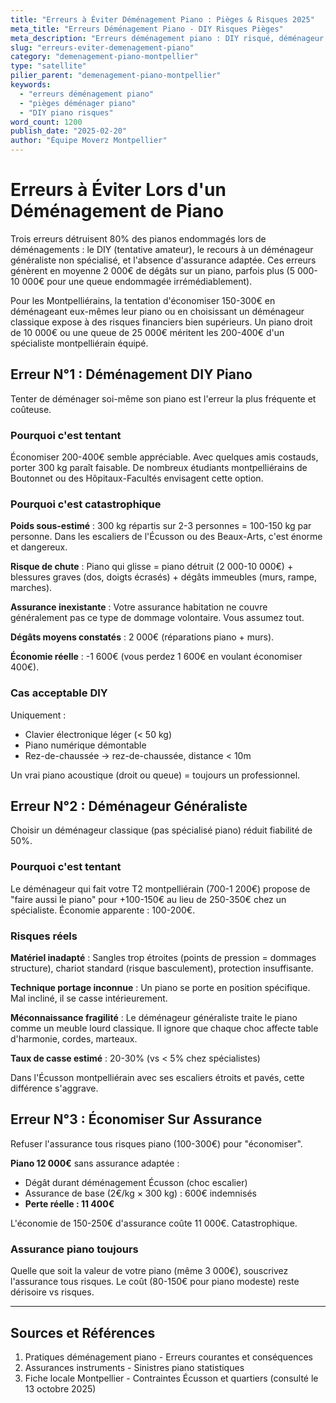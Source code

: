 ```yaml
---
title: "Erreurs à Éviter Déménagement Piano : Pièges & Risques 2025"
meta_title: "Erreurs Déménagement Piano - DIY Risques Pièges"
meta_description: "Erreurs déménagement piano : DIY risqué, déménageur non spécialisé, assurance. Pièges éviter, conseils."
slug: "erreurs-eviter-demenagement-piano"
category: "demenagement-piano-montpellier"
type: "satellite"
pilier_parent: "demenagement-piano-montpellier"
keywords:
  - "erreurs déménagement piano"
  - "pièges déménager piano"
  - "DIY piano risques"
word_count: 1200
publish_date: "2025-02-20"
author: "Équipe Moverz Montpellier"
---
```


# Erreurs à Éviter Lors d'un Déménagement de Piano

Trois erreurs détruisent 80% des pianos endommagés lors de déménagements : le DIY (tentative amateur), le recours à un déménageur généraliste non spécialisé, et l'absence d'assurance adaptée. Ces erreurs génèrent en moyenne 2 000€ de dégâts sur un piano, parfois plus (5 000-10 000€ pour une queue endommagée irrémédiablement).

Pour les Montpelliérains, la tentation d'économiser 150-300€ en déménageant eux-mêmes leur piano ou en choisissant un déménageur classique expose à des risques financiers bien supérieurs. Un piano droit de 10 000€ ou une queue de 25 000€ méritent les 200-400€ d'un spécialiste montpelliérain équipé.

## Erreur N°1 : Déménagement DIY Piano

Tenter de déménager soi-même son piano est l'erreur la plus fréquente et coûteuse.

### Pourquoi c'est tentant

Économiser 200-400€ semble appréciable. Avec quelques amis costauds, porter 300 kg paraît faisable. De nombreux étudiants montpelliérains de Boutonnet ou des Hôpitaux-Facultés envisagent cette option.

### Pourquoi c'est catastrophique

**Poids sous-estimé** : 300 kg répartis sur 2-3 personnes = 100-150 kg par personne. Dans les escaliers de l'Écusson ou des Beaux-Arts, c'est énorme et dangereux.

**Risque de chute** : Piano qui glisse = piano détruit (2 000-10 000€) + blessures graves (dos, doigts écrasés) + dégâts immeubles (murs, rampe, marches).

**Assurance inexistante** : Votre assurance habitation ne couvre généralement pas ce type de dommage volontaire. Vous assumez tout.

**Dégâts moyens constatés** : 2 000€ (réparations piano + murs).

**Économie réelle** : -1 600€ (vous perdez 1 600€ en voulant économiser 400€).

### Cas acceptable DIY

Uniquement :
- Clavier électronique léger (< 50 kg)
- Piano numérique démontable
- Rez-de-chaussée → rez-de-chaussée, distance < 10m

Un vrai piano acoustique (droit ou queue) = toujours un professionnel.

## Erreur N°2 : Déménageur Généraliste

Choisir un déménageur classique (pas spécialisé piano) réduit fiabilité de 50%.

### Pourquoi c'est tentant

Le déménageur qui fait votre T2 montpelliérain (700-1 200€) propose de "faire aussi le piano" pour +100-150€ au lieu de 250-350€ chez un spécialiste. Économie apparente : 100-200€.

### Risques réels

**Matériel inadapté** : Sangles trop étroites (points de pression = dommages structure), chariot standard (risque basculement), protection insuffisante.

**Technique portage inconnue** : Un piano se porte en position spécifique. Mal incliné, il se casse intérieurement.

**Méconnaissance fragilité** : Le déménageur généraliste traite le piano comme un meuble lourd classique. Il ignore que chaque choc affecte table d'harmonie, cordes, marteaux.

**Taux de casse estimé** : 20-30% (vs < 5% chez spécialistes)

Dans l'Écusson montpelliérain avec ses escaliers étroits et pavés, cette différence s'aggrave.

## Erreur N°3 : Économiser Sur Assurance

Refuser l'assurance tous risques piano (100-300€) pour "économiser".

**Piano 12 000€** sans assurance adaptée :
- Dégât durant déménagement Écusson (choc escalier)
- Assurance de base (2€/kg × 300 kg) : 600€ indemnisés
- **Perte réelle : 11 400€**

L'économie de 150-250€ d'assurance coûte 11 000€. Catastrophique.

### Assurance piano toujours

Quelle que soit la valeur de votre piano (même 3 000€), souscrivez l'assurance tous risques. Le coût (80-150€ pour piano modeste) reste dérisoire vs risques.

---

## Sources et Références

1. Pratiques déménagement piano - Erreurs courantes et conséquences
2. Assurances instruments - Sinistres piano statistiques
3. Fiche locale Montpellier - Contraintes Écusson et quartiers (consulté le 13 octobre 2025)

